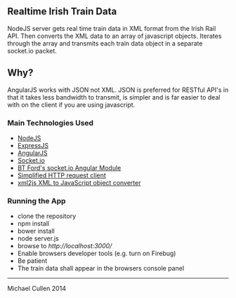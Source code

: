 ## Realtime Irish Train Data


NodeJS server gets real time train data in XML format from the Irish Rail API. Then converts the XML data to an array of javascript objects. Iterates through the array and transmits each train data object in a separate socket.io packet.


## Why?

AngularJS works with JSON not XML. JSON is preferred for RESTful API's in that it takes less bandwidth to transmit, is simpler and is far easier to deal with on the client if you are using javascript.


### Main Technologies Used

- [NodeJS](http://nodejs.org/)
- [ExpressJS](http://expressjs.com/) 
- [AngularJS](https://angularjs.org/)
- [Socket.io](socket.io)
- [BT Ford's socket.io Angular Module](https://github.com/btford/angular-socket-io)
- [Simplified HTTP request client](https://github.com/request/request)
- [xml2js XML to JavaScript object converter](https://github.com/Leonidas-from-XIV/node-xml2js)



### Running the App

- clone the repository
- npm install
- bower install
- node server.js
- browse to _http://localhost:3000/_
- Enable browsers developer tools (e.g. turn on Firebug)
- Be patient
- The train data shall appear in the browsers console panel


<hr>


Michael Cullen 2014

